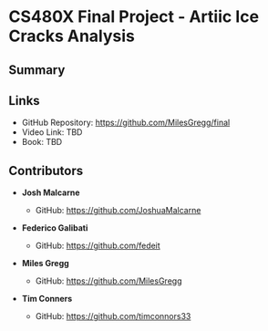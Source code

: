 CS480X Final Project - Artiic Ice Cracks Analysis
===

Summary
---

Links
---

- GitHub Repository: https://github.com/MilesGregg/final
- Video Link: TBD
- Book: TBD

Contributors
---

-   **Josh Malcarne**

    -   GitHub: https://github.com/JoshuaMalcarne

-   **Federico Galibati**

    -   GitHub: https://github.com/fedeit

-   **Miles Gregg**

    -   GitHub: https://github.com/MilesGregg

-   **Tim Conners**

    -   GitHub: https://github.com/timconnors33
